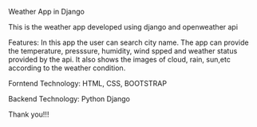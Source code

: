 Weather App in Django

This is the weather app developed using django and openweather api

Features:
In this app the user can search city name. The app can provide the temperature, presssure, humidity, wind spped and weather status provided by the api. 
It also shows the images of cloud, rain, sun,etc according to the weather condition.

Forntend Technology:
HTML, CSS, BOOTSTRAP

Backend Technology:
Python Django 

Thank you!!!
